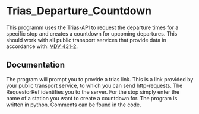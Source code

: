 # Trias_Departure_Countdown

This programm uses the Trias-API to request the departure times for a specific stop and creates a countdown for upcoming departures.
This should work with all public transport services that provide data in accordance with: [VDV 431-2](https://www.vdv.de/431-2-sdsv1.2.pdfx?forced=true).

## Documentation

The program will prompt you to provide a trias link. This is a link provided by your public transport service, to which you can send http-requests.
The RequestorRef identifies you to the server.
For the stop simply enter the name of a station you want to create a countdown for.
The program is written in python. Comments can be found in the code.
